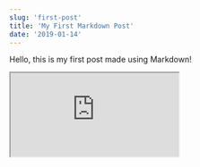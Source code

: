 ```yaml
---
slug: 'first-post'
title: 'My First Markdown Post'
date: '2019-01-14'
---
```


Hello, this is my first post made using Markdown!
<iframe src="https://www.youtube.com/watch?v=tbl3uTfUdz4"> </iframe>